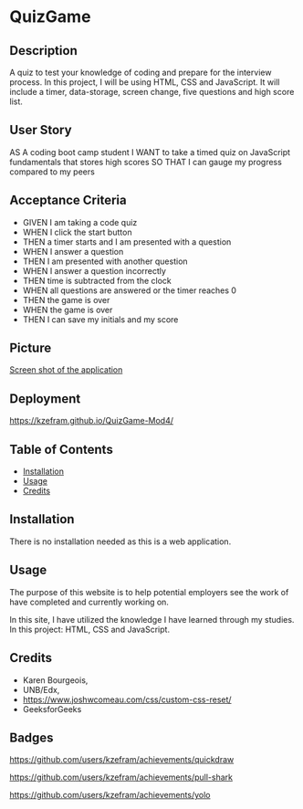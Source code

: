 # QuizGame

## Description

A quiz to test your knowledge of coding and prepare for the interview process. In this project, I will be using HTML, CSS and JavaScript. It will include a timer, data-storage, screen change, five questions and high score list.

## User Story

AS A coding boot camp student
I WANT to take a timed quiz on JavaScript fundamentals that stores high scores
SO THAT I can gauge my progress compared to my peers

## Acceptance Criteria

- GIVEN I am taking a code quiz
- WHEN I click the start button
- THEN a timer starts and I am presented with a question
- WHEN I answer a question
- THEN I am presented with another question
- WHEN I answer a question incorrectly
- THEN time is subtracted from the clock
- WHEN all questions are answered or the timer reaches 0
- THEN the game is over
- WHEN the game is over
- THEN I can save my initials and my score

## Picture

[Screen shot of the application](<Assets/Images/Screenshot 2023-11-24 145736.png>)

## Deployment

https://kzefram.github.io/QuizGame-Mod4/

## Table of Contents

- [Installation](#installation)
- [Usage](#usage)
- [Credits](#credits)

## Installation

There is no installation needed as this is a web application.

## Usage

The purpose of this website is to help potential employers see the work of have completed and currently working on.

In this site, I have utilized the knowledge I have learned through my studies. In this project: HTML, CSS and JavaScript.

## Credits

- Karen Bourgeois,
- UNB/Edx,
- https://www.joshwcomeau.com/css/custom-css-reset/
- GeeksforGeeks

## Badges

https://github.com/users/kzefram/achievements/quickdraw

https://github.com/users/kzefram/achievements/pull-shark

https://github.com/users/kzefram/achievements/yolo
